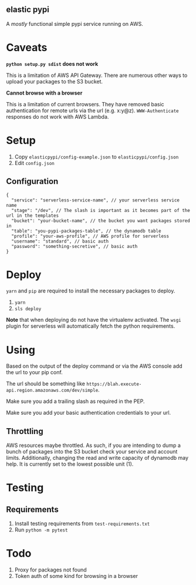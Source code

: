 elastic pypi
------------

A *mostly* functional simple pypi service running on AWS.

# Caveats

**`python setup.py sdist` does not work**

This is a limitation of AWS API Gateway. There are numerous other ways to upload your packages to the S3 bucket.

**Cannot browse with a browser**

This is a limitation of current browsers. They have removed basic authentication for remote urls via the url (e.g. x:y@z). `WWW-Authenticate` responses do not work with AWS Lambda.

# Setup

1. Copy `elasticpypi/config-example.json` to `elasticpypi/config.json`
1. Edit `config.json`

## Configuration

```
{
  "service": "serverless-service-name", // your serverless service name
  "stage": "/dev", // The slash is important as it becomes part of the url in the templates
  "bucket": "your-bucket-name", // the bucket you want packages stored in
  "table": "you-pypi-packages-table", // the dynamodb table
  "profile": "your-aws-profile", // AWS profile for serverless
  "username": "standard", // basic auth
  "password": "something-secretive", // basic auth
}
```

# Deploy

`yarn` and `pip` are required to install the necessary packages to deploy.

1. `yarn`
1. `sls deploy`


**Note** that when deploying do not have the virtualenv activated. The `wsgi` plugin for serverless will automatically fetch the python requirements.

# Using

Based on the output of the deploy command or via the AWS console add the url to your pip conf.

The url should be something like `https://blah.execute-api.region.amazonaws.com/dev/simple`.

Make sure you add a trailing slash as required in the PEP.

Make sure you add your basic authentication credentials to your url.

## Throttling

AWS resources maybe throttled. As such, if you are intending to dump a bunch of packages into the S3 bucket check your
service and account limits. Additionally, changing the read and write capacity of dynamodb may help. It is currently set
to the lowest possible unit (1).

# Testing

## Requirements

1. Install testing requirements from `test-requirements.txt`
1. Run `python -m pytest`

# Todo

1. Proxy for packages not found
1. Token auth of some kind for browsing in a browser
